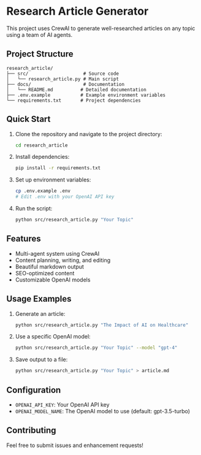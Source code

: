 # Research Article Generator

This project uses CrewAI to generate well-researched articles on any topic using a team of AI agents.

## Project Structure

```
research_article/
├── src/                    # Source code
│   └── research_article.py # Main script
├── docs/                   # Documentation
│   └── README.md          # Detailed documentation
├── .env.example           # Example environment variables
└── requirements.txt       # Project dependencies
```

## Quick Start

1. Clone the repository and navigate to the project directory:
   ```bash
   cd research_article
   ```

2. Install dependencies:
   ```bash
   pip install -r requirements.txt
   ```

3. Set up environment variables:
   ```bash
   cp .env.example .env
   # Edit .env with your OpenAI API key
   ```

4. Run the script:
   ```bash
   python src/research_article.py "Your Topic"
   ```

## Features

- Multi-agent system using CrewAI
- Content planning, writing, and editing
- Beautiful markdown output
- SEO-optimized content
- Customizable OpenAI models

## Usage Examples

1. Generate an article:
   ```bash
   python src/research_article.py "The Impact of AI on Healthcare"
   ```

2. Use a specific OpenAI model:
   ```bash
   python src/research_article.py "Your Topic" --model "gpt-4"
   ```

3. Save output to a file:
   ```bash
   python src/research_article.py "Your Topic" > article.md
   ```

## Configuration

- `OPENAI_API_KEY`: Your OpenAI API key
- `OPENAI_MODEL_NAME`: The OpenAI model to use (default: gpt-3.5-turbo)

## Contributing

Feel free to submit issues and enhancement requests! 